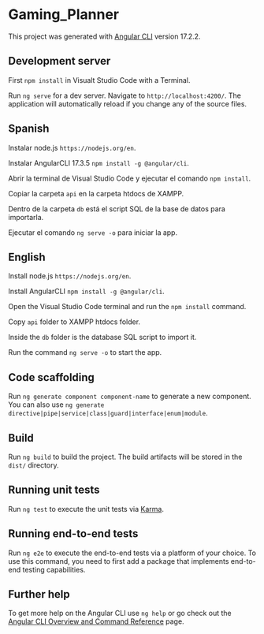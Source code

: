# Gaming_Planner

This project was generated with [Angular CLI](https://github.com/angular/angular-cli) version 17.2.2.

## Development server

First `npm install` in Visualt Studio Code with a Terminal.

Run `ng serve` for a dev server. Navigate to `http://localhost:4200/`. The application will automatically reload if you change any of the source files.

## Spanish

Instalar node.js `https://nodejs.org/en`.

Instalar AngularCLI 17.3.5 `npm install -g @angular/cli`.

Abrir la terminal de Visual Studio Code y ejecutar el comando `npm install`.

Copiar la carpeta `api` en la carpeta htdocs de XAMPP.

Dentro de la carpeta `db` está el script SQL de la base de datos para importarla.

Ejecutar el comando `ng serve -o` para iniciar la app.

## English

Install node.js `https://nodejs.org/en`.

Install AngularCLI `npm install -g @angular/cli`.

Open the Visual Studio Code terminal and run the `npm install` command.

Copy `api` folder to XAMPP htdocs folder.

Inside the `db` folder is the database SQL script to import it.

Run the command `ng serve -o` to start the app.

## Code scaffolding

Run `ng generate component component-name` to generate a new component. You can also use `ng generate directive|pipe|service|class|guard|interface|enum|module`.

## Build

Run `ng build` to build the project. The build artifacts will be stored in the `dist/` directory.

## Running unit tests

Run `ng test` to execute the unit tests via [Karma](https://karma-runner.github.io).

## Running end-to-end tests

Run `ng e2e` to execute the end-to-end tests via a platform of your choice. To use this command, you need to first add a package that implements end-to-end testing capabilities.

## Further help

To get more help on the Angular CLI use `ng help` or go check out the [Angular CLI Overview and Command Reference](https://angular.io/cli) page.
